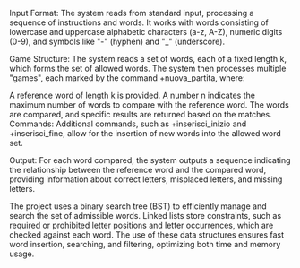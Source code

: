 Input Format: The system reads from standard input, processing a sequence of instructions and words. 
It works with words consisting of lowercase and uppercase alphabetic characters (a-z, A-Z), numeric digits (0-9), and symbols like "-" (hyphen) and "_" (underscore).

Game Structure: The system reads a set of words, each of a fixed length k, which forms the set of allowed words. 
The system then processes multiple "games", each marked by the command +nuova_partita, where:

A reference word of length k is provided.
A number n indicates the maximum number of words to compare with the reference word.
The words are compared, and specific results are returned based on the matches.
Commands: Additional commands, such as +inserisci_inizio and +inserisci_fine, allow for the insertion of new words into the allowed word set.

Output: For each word compared, the system outputs a sequence indicating the relationship between the reference word and the compared word, 
providing information about correct letters, misplaced letters, and missing letters.


The project uses a binary search tree (BST) to efficiently manage and search the set of admissible words. 
Linked lists store constraints, such as required or prohibited letter positions and letter occurrences, which are checked against each word. 
The use of these data structures ensures fast word insertion, searching, and filtering, optimizing both time and memory usage.
